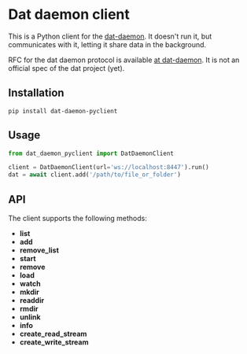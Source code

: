 # Dat daemon client

This is a Python client for the [dat-daemon](https://github.com/soyuka/dat-daemon). It doesn't run it, but
communicates with it, letting it share data in the background.

RFC for the dat daemon protocol is available [at dat-daemon](https://github.com/soyuka/dat-daemon/blob/73df8bf3c18342566ee79383da3df8e13d46b2f0/packages/protocol/README.md). It is not an official spec of the dat project (yet).

## Installation

```
pip install dat-daemon-pyclient
```

## Usage

```python
from dat_daemon_pyclient import DatDaemonClient

client = DatDaemonClient(url='ws://localhost:8447').run()
dat = await client.add('/path/to/file_or_folder')
```

## API

The client supports the following methods:

- **list**
- **add**
- **remove_list**
- **start**
- **remove**
- **load**
- **watch**
- **mkdir**
- **readdir**
- **rmdir**
- **unlink**
- **info**
- **create_read_stream**
- **create_write_stream**
